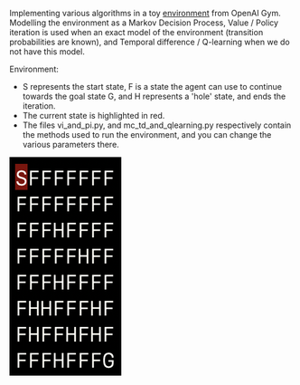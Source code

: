 Implementing various algorithms in a toy [environment](https://gym.openai.com/envs/FrozenLake-v0/) from OpenAI Gym. Modelling the environment as a Markov Decision Process, Value / Policy iteration is used when an exact model of the environment (transition probabilities are known), and Temporal difference / Q-learning when we do not have this model.

Environment: 

- S represents the start state, F is a state the agent can use to continue towards the goal state G, and H represents a 'hole' state, and ends the iteration.
- The current state is highlighted in red.
- The files vi_and_pi.py, and mc_td_and_qlearning.py respectively contain the methods used to run the environment, and you can change the various parameters there.

![Screenshot](demo.png)
